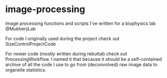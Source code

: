 # image-processing
Image processing functions and scripts I've written for a biophysics lab @MukherjiLab

For code I originally used during the project check out SizeControlProjectCode

For newer code (mostly written during rebuttal) check out ProcessingWorkflow. I named it that because it should be a self-contained archive of all the code I use to go from (deconvolved) raw image data to organelle statistics. 
